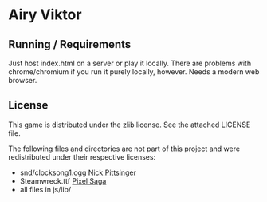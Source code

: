 # Airy Viktor

## Running / Requirements

Just host index.html on a server or play it locally. There are problems with chrome/chromium if you
run it purely locally, however. Needs a modern web browser.

## License

This game is distributed under the zlib license. See the attached LICENSE file.

The following files and directories are not part of this project and were redistributed under their respective licenses:

* snd/clocksong1.ogg [Nick Pittsinger](http://www.nickpittsinger.com/)
* Steamwreck.ttf [Pixel Saga](http://www.pixelsagas.com)
* all files in js/lib/
